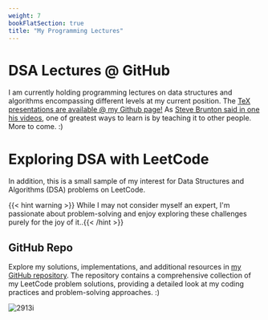 ```yaml
---
weight: 7
bookFlatSection: true
title: "My Programming Lectures"
---
```


# **DSA Lectures @ GitHub**

I am currently holding programming lectures on data structures and algorithms encompassing different levels at my current position. The [TeX presentations are available @ my Github page!](https://github.com/roaked/programming-lectures) As [Steve Brunton said in one his videos](https://youtu.be/wDVteayWWvU?t=52), one of greatest ways to learn is by teaching it to other people. More to come. :)


# **Exploring DSA with LeetCode**

In addition, this is a small sample of my interest for Data Structures and Algorithms (DSA) problems on LeetCode. 

{{< hint warning >}}
While I may not consider myself an expert, I'm passionate about problem-solving and enjoy exploring these challenges purely for the joy of it..{{< /hint >}}

## **GitHub Repo**

Explore my solutions, implementations, and additional resources in [my GitHub repository](https://github.com/roaked/leetcode). The repository contains a comprehensive collection of my LeetCode problem solutions, providing a detailed look at my coding practices and problem-solving approaches. :)

![2913i](https://miro.medium.com/v2/resize:fit:1400/1*Kw-uI4abGgBnOJGMp1vX1g.png)